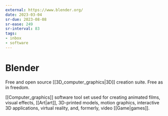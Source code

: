 ```yaml
---
external: https://www.blender.org/
date: 2023-03-04
sr-due: 2023-08-08
sr-ease: 249
sr-interval: 83
tags:
- inbox
- software
---
```


# Blender

Free and open source [[3D_computer_graphics|3D]] creation suite. Free as in
freedom.

[[Computer_graphics]] software tool set used for creating animated films, visual
effects, [[Art|art]], 3D-printed models, motion graphics, interactive 3D
applications, virtual reality, and, formerly, video [[Game|games]].
